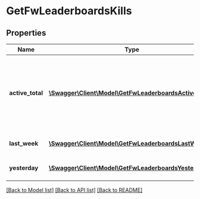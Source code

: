 # GetFwLeaderboardsKills

## Properties
Name | Type | Description | Notes
------------ | ------------- | ------------- | -------------
**active_total** | [**\Swagger\Client\Model\GetFwLeaderboardsActiveTotal[]**](GetFwLeaderboardsActiveTotal.md) | Top 4 ranking of factions active in faction warfare by total kills. A faction is considered \&quot;active\&quot; if they have participated in faction warfare in the past 14 days. | 
**last_week** | [**\Swagger\Client\Model\GetFwLeaderboardsLastWeek[]**](GetFwLeaderboardsLastWeek.md) | Top 4 ranking of factions by kills in the past week | 
**yesterday** | [**\Swagger\Client\Model\GetFwLeaderboardsYesterday[]**](GetFwLeaderboardsYesterday.md) | Top 4 ranking of factions by kills in the past day | 

[[Back to Model list]](../README.md#documentation-for-models) [[Back to API list]](../README.md#documentation-for-api-endpoints) [[Back to README]](../README.md)



